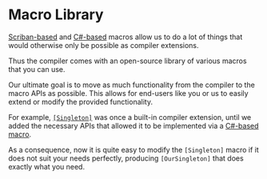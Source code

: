 # Macro Library

[Scriban-based](../macros/scriban-based/index.md) and [C#-based](../macros/csharp-based/index.md) macros allow us to do a lot of things that would otherwise only be possible as compiler extensions.

Thus the compiler comes with an open-source library of various macros that you can use.

Our ultimate goal is to move as much functionality from the compiler to the macro APIs as possible. This allows for end-users like you or us to easily extend or modify the provided functionality.

For example, [`[Singleton]`](./singleton.md) was once a built-in compiler extension, until we added the necessary APIs that allowed it to be implemented via a [C#-based macro](../macros/csharp-based/index.md).

As a consequence, now it is quite easy to modify the `[Singleton]` macro if it does not suit your needs perfectly, producing `[OurSingleton]` that does exactly what you need.